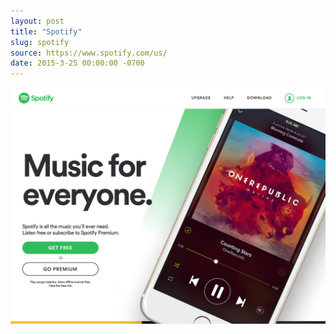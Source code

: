 ```yaml
---
layout: post 
title: "Spotify"
slug: spotify
source: https://www.spotify.com/us/
date: 2015-3-25 00:00:00 -0700
---
```


<img src="/screenshots/spotify.jpg">
